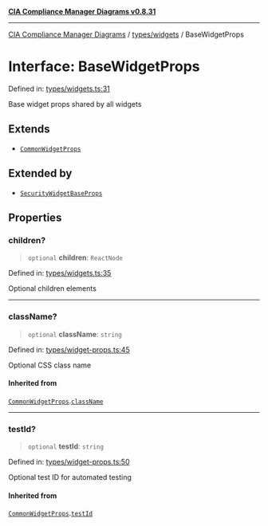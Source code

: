 [**CIA Compliance Manager Diagrams v0.8.31**](../../../README.md)

***

[CIA Compliance Manager Diagrams](../../../modules.md) / [types/widgets](../README.md) / BaseWidgetProps

# Interface: BaseWidgetProps

Defined in: [types/widgets.ts:31](https://github.com/Hack23/cia-compliance-manager/blob/85c025371255f412469ec0119911b7cb143a6212/src/types/widgets.ts#L31)

Base widget props shared by all widgets

## Extends

- [`CommonWidgetProps`](../../interfaces/CommonWidgetProps.md)

## Extended by

- [`SecurityWidgetBaseProps`](SecurityWidgetBaseProps.md)

## Properties

### children?

> `optional` **children**: `ReactNode`

Defined in: [types/widgets.ts:35](https://github.com/Hack23/cia-compliance-manager/blob/85c025371255f412469ec0119911b7cb143a6212/src/types/widgets.ts#L35)

Optional children elements

***

### className?

> `optional` **className**: `string`

Defined in: [types/widget-props.ts:45](https://github.com/Hack23/cia-compliance-manager/blob/85c025371255f412469ec0119911b7cb143a6212/src/types/widget-props.ts#L45)

Optional CSS class name

#### Inherited from

[`CommonWidgetProps`](../../interfaces/CommonWidgetProps.md).[`className`](../../interfaces/CommonWidgetProps.md#classname)

***

### testId?

> `optional` **testId**: `string`

Defined in: [types/widget-props.ts:50](https://github.com/Hack23/cia-compliance-manager/blob/85c025371255f412469ec0119911b7cb143a6212/src/types/widget-props.ts#L50)

Optional test ID for automated testing

#### Inherited from

[`CommonWidgetProps`](../../interfaces/CommonWidgetProps.md).[`testId`](../../interfaces/CommonWidgetProps.md#testid)
